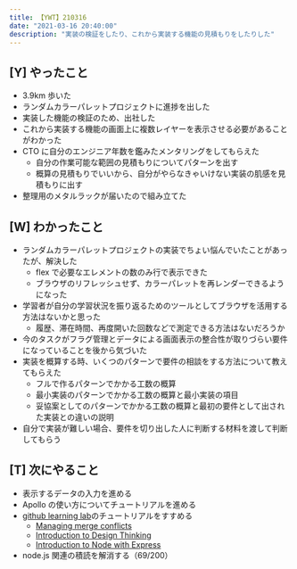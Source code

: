 ```yaml
---
title: 【YWT】210316
date: "2021-03-16 20:40:00"
description: "実装の検証をしたり、これから実装する機能の見積もりをしたりした"
---
```


## [Y] やったこと

- 3.9km 歩いた
- ランダムカラーパレットプロジェクトに進捗を出した
- 実装した機能の検証のため、出社した
- これから実装する機能の画面上に複数レイヤーを表示させる必要があることがわかった
- CTO に自分のエンジニア年数を鑑みたメンタリングをしてもらえた
  - 自分の作業可能な範囲の見積もりについてパターンを出す
  - 概算の見積もりでいいから、自分がやらなきゃいけない実装の肌感を見積もりに出す
- 整理用のメタルラックが届いたので組み立てた

## [W] わかったこと

- ランダムカラーパレットプロジェクトの実装でちょい悩んでいたことがあったが、解決した
  - flex で必要なエレメントの数のみ行で表示できた
  - ブラウザのリフレッシュせず、カラーパレットを再レンダーできるようになった
- 学習者が自分の学習状況を振り返るためのツールとしてブラウザを活用する方法はないかと思った
  - 履歴、滞在時間、再度開いた回数などで測定できる方法はないだろうか
- 今のタスクがフラグ管理とデータによる画面表示の整合性が取りづらい要件になっていることを後から気づいた
- 実装を概算する時、いくつのパターンで要件の相談をする方法について教えてもらえた
  - フルで作るパターンでかかる工数の概算
  - 最小実装のパターンでかかる工数の概算と最小実装の項目
  - 妥協案としてのパターンでかかる工数の概算と最初の要件として出された実装との違いの説明
- 自分で実装が難しい場合、要件を切り出した人に判断する材料を渡して判断してもらう

## [T] 次にやること

- 表示するデータの入力を進める
- Apollo の使い方についてチュートリアルを進める
- [github learning lab](https://lab.github.com/githubtraining)のチュートリアルをすすめる
  - [Managing merge conflicts](https://lab.github.com/githubtraining/managing-merge-conflicts)
  - [Introduction to Design Thinking](https://lab.github.com/githubtraining/introduction-to-design-thinking)
  - [Introduction to Node with Express](https://lab.github.com/everydeveloper/introduction-to-node-with-express)
- node.js 関連の積読を解消する（69/200）

<!-- https://twitter.com/camomile_cafe/status/1371790948267487236?s=20 -->
